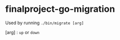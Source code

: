 # finalproject-go-migration

Used by running ```./bin/migrate [arg]```

[arg] : ```up``` or ```down```
